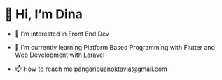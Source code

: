 <h1>👋 Hi, I’m Dina</h1>
<ul>
  <li><p>👀 I’m interested in Front End Dev</p></li>
  <li><p>🌱 I’m currently learning Platform Based Programming with Flutter and Web Development with Laravel</p></li>
  <li><p>📫 How to reach me <a href="mailto:pangaribuanoktavia@gmail.com">pangaribuanoktavia@gmail.com</a></p></li>
</ul>

<!---
sg-riley/sg-riley is a ✨ special ✨ repository because its `README.md` (this file) appears on your GitHub profile.
You can click the Preview link to take a look at your changes.
--->
